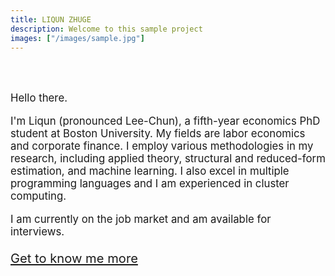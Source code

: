```yaml
---
title: LIQUN ZHUGE
description: Welcome to this sample project
images: ["/images/sample.jpg"]
---
```


<div style="line-height:250%;">
    <br>
</div>

<big>Hello there. 

I'm Liqun (pronounced Lee-Chun), a fifth-year economics PhD student at Boston University. My fields are labor economics and corporate finance. I employ various methodologies in my research, including applied theory, structural and reduced-form estimation, and machine learning. I also excel in multiple programming languages and I am experienced in cluster computing. 

I am currently on the job market and am available for interviews.<big>

[Get to know me more](/about "Get to know me more")

<!--

<center><img src="/profile.png" style="width:100%;">

<div style="line-height:200%;">
    <br>
</div>

-->